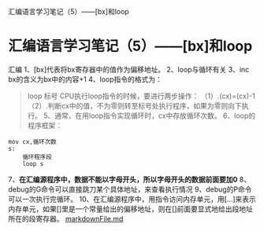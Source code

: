 汇编语言学习笔记（5）——[bx]和loop

# 汇编语言学习笔记（5）——[bx]和loop

汇编
1、[bx]代表将bx寄存器中的值作为偏移地址。
2、loop与循环有关
3、inc bx的含义为bx中的内容+1
4、loop指令的格式为：
> loop 标号
CPU执行loop指令的时候，要进行两步操作：
（1）.(cx)=(cx)-1
（2）.判断cx中的值，不为零则转至标号处执行程序，如果为零则向下执行。
5、通常，在用loop指令实现循环时，cx中存放循环次数。
6、loop的程序框架：

	mov cx,循环次数
	s:
	    循环程序段
	    loop s

7、**在汇编源程序中，数据不能以字母开头，所以字母开头的数据前面要加0**
8、debug的G命令可以直接跳刀某个具体地址，来查看执行情况
9、debug的P命令可以一次执行完循环。
10、在汇编源程序中，用指令访问内存单元，用[...]来表示内存单元，如果[]里是一个常量给出的偏移地址，则在[]前面要显式地给出段地址所在的段寄存器。
[markdownFile.md](../_resources/3469f297b28e1be49df07c79afbfe3e6.bin)